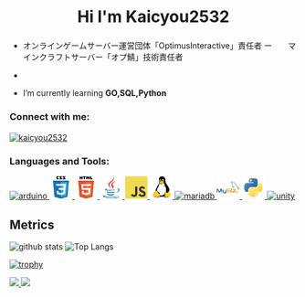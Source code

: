 <h1 align="center">Hi  I'm Kaicyou2532</h1>
<h3 align="center"></h3>

-  オンラインゲームサーバー運営団体「OptimusInteractive」責任者
ー　　マインクラフトサーバー「オプ鯖」技術責任者
- 

-  I’m currently learning **GO,SQL,Python**

<h3 align="left">Connect with me:</h3>
<p align="left">
<a href="https://twitter.com/kaicyou2532" target="blank"><img align="center" src="https://raw.githubusercontent.com/rahuldkjain/github-profile-readme-generator/master/src/images/icons/Social/twitter.svg" alt="kaicyou2532" height="30" width="40" /></a>
</p>

<h3 align="left">Languages and Tools:</h3>
<p align="left"> <a href="https://www.arduino.cc/" target="_blank" rel="noreferrer"> <img src="https://cdn.worldvectorlogo.com/logos/arduino-1.svg" alt="arduino" width="40" height="40"/> </a> <a href="https://www.w3schools.com/css/" target="_blank" rel="noreferrer"> <img src="https://raw.githubusercontent.com/devicons/devicon/master/icons/css3/css3-original-wordmark.svg" alt="css3" width="40" height="40"/> </a> <a href="https://www.w3.org/html/" target="_blank" rel="noreferrer"> <img src="https://raw.githubusercontent.com/devicons/devicon/master/icons/html5/html5-original-wordmark.svg" alt="html5" width="40" height="40"/> </a> <a href="https://www.java.com" target="_blank" rel="noreferrer"> <img src="https://raw.githubusercontent.com/devicons/devicon/master/icons/java/java-original.svg" alt="java" width="40" height="40"/> </a> <a href="https://developer.mozilla.org/en-US/docs/Web/JavaScript" target="_blank" rel="noreferrer"> <img src="https://raw.githubusercontent.com/devicons/devicon/master/icons/javascript/javascript-original.svg" alt="javascript" width="40" height="40"/> </a> <a href="https://www.linux.org/" target="_blank" rel="noreferrer"> <img src="https://raw.githubusercontent.com/devicons/devicon/master/icons/linux/linux-original.svg" alt="linux" width="40" height="40"/> </a> <a href="https://mariadb.org/" target="_blank" rel="noreferrer"> <img src="https://www.vectorlogo.zone/logos/mariadb/mariadb-icon.svg" alt="mariadb" width="40" height="40"/> </a> <a href="https://www.mysql.com/" target="_blank" rel="noreferrer"> <img src="https://raw.githubusercontent.com/devicons/devicon/master/icons/mysql/mysql-original-wordmark.svg" alt="mysql" width="40" height="40"/> </a> <a href="https://www.python.org" target="_blank" rel="noreferrer"> <img src="https://raw.githubusercontent.com/devicons/devicon/master/icons/python/python-original.svg" alt="python" width="40" height="40"/> </a> <a href="https://unity.com/" target="_blank" rel="noreferrer"> <img src="https://www.vectorlogo.zone/logos/unity3d/unity3d-icon.svg" alt="unity" width="40" height="40"/> </a> </p>


## Metrics
<p align="left"> 
  <img alt="github stats" height="203px" src="https://github-readme-stats.vercel.app/api?username=kaicyou2532&theme=tokyonight&show_icons=ture" />
  <img alt="Top Langs" height="203px" src="https://github-readme-stats.vercel.app/api/top-langs/?username=kaicyou2532&theme=tokyonight&show_icons=true" />
</p>

[![trophy](https://github-profile-trophy.vercel.app/?username=kaicyou2532&theme=tokyonight&column=8
)](https://github.com/ryo-ma/github-profile-trophy)

<p align="left">
  <a href="http://twitter.com/kaicyou2532">
    <img height="40" src="https://img.shields.io/twitter/follow/kaicyou2532?label=Twitter&logo=twitter&style=flat" />
  <a href="https://github.com/kaicyou2532">
    <img height="40" src="https://img.shields.io/github/followers/kaicyou2532?label=follow&logo=github&style=flat" />
  </a>
  
</p>

